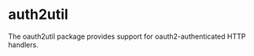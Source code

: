 auth2util
==========

The oauth2util package provides support for oauth2-authenticated HTTP handlers.
